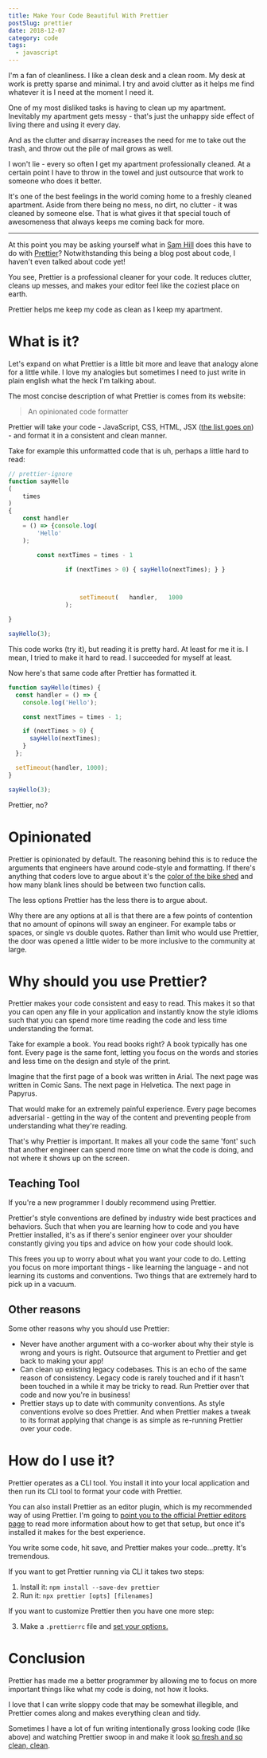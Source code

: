 ```yaml
---
title: Make Your Code Beautiful With Prettier
postSlug: prettier
date: 2018-12-07
category: code
tags:
  - javascript
---
```


I'm a fan of cleanliness. I like a clean desk and a clean room. My desk at work is pretty sparse and minimal. I try and avoid clutter as it helps me find whatever it is I need at the moment I need it.

One of my most disliked tasks is having to clean up my apartment. Inevitably my apartment gets messy - that's just the unhappy side effect of living there and using it every day.

And as the clutter and disarray increases the need for me to take out the trash, and throw out the pile of mail grows as well.

I won't lie - every so often I get my apartment professionally cleaned. At a certain point I have to throw in the towel and just outsource that work to someone who does it better.

It's one of the best feelings in the world coming home to a freshly cleaned apartment. Aside from there being no mess, no dirt, no clutter - it was cleaned by someone else. That is what gives it that special touch of awesomeness that always keeps me coming back for more.

---

At this point you may be asking yourself what in [Sam Hill](<https://en.wikipedia.org/wiki/Sam_Hill_(euphemism)>) does this have to do with [Prettier](https://prettier.io/)? Notwithstanding this being a blog post about code, I haven't even talked about code yet!

You see, Prettier is a professional cleaner for your code. It reduces clutter, cleans up messes, and makes your editor feel like the coziest place on earth.

Prettier helps me keep my code as clean as I keep my apartment.

# What is it?

Let's expand on what Prettier is a little bit more and leave that analogy alone for a little while. I love my analogies but sometimes I need to just write in plain english what the heck I'm talking about.

The most concise description of what Prettier is comes from its website:

> An opinionated code formatter

Prettier will take your code - JavaScript, CSS, HTML, JSX ([the list goes on](https://prettier.io/docs/en/index.html)) - and format it in a consistent and clean manner.

Take for example this unformatted code that is uh, perhaps a little hard to read:

```js
// prettier-ignore
function sayHello
(
    times
)
{
    const handler
    = () => {console.log(
        'Hello'
    );

        const nextTimes = times - 1

                if (nextTimes > 0) { sayHello(nextTimes); } }



                    setTimeout(   handler,   1000
                );

}

sayHello(3);
```

This code works (try it), but reading it is pretty hard. At least for me it is. I mean, I tried to make it hard to read. I succeeded for myself at least.

Now here's that same code after Prettier has formatted it.

```js
function sayHello(times) {
  const handler = () => {
    console.log('Hello');

    const nextTimes = times - 1;

    if (nextTimes > 0) {
      sayHello(nextTimes);
    }
  };

  setTimeout(handler, 1000);
}

sayHello(3);
```

Prettier, no?

# Opinionated

Prettier is opinionated by default. The reasoning behind this is to reduce the arguments that engineers have around code-style and formatting. If there's anything that coders love to argue about it's the [color of the bike shed](https://en.wikipedia.org/wiki/Law_of_triviality) and how many blank lines should be between two function calls.

The less options Prettier has the less there is to argue about.

Why there are any options at all is that there are a few points of contention that no amount of opinons will sway an engineer. For example tabs or spaces, or single vs double quotes. Rather than limit who would use Prettier, the door was opened a little wider to be more inclusive to the community at large.

# Why should you use Prettier?

Prettier makes your code consistent and easy to read. This makes it so that you can open any file in your application and instantly know the style idioms such that you can spend more time reading the code and less time understanding the format.

Take for example a book. You read books right? A book typically has one font. Every page is the same font, letting you focus on the words and stories and less time on the design and style of the print.

Imagine that the first page of a book was written in Arial. The next page was written in Comic Sans. The next page in Helvetica. The next page in Papyrus.

That would make for an extremely painful experience. Every page becomes adversarial - getting in the way of the content and preventing people from understanding what they're reading.

That's why Prettier is important. It makes all your code the same 'font' such that another engineer can spend more time on what the code is doing, and not where it shows up on the screen.

## Teaching Tool

If you're a new programmer I doubly recommend using Prettier.

Prettier's style conventions are defined by industry wide best practices and behaviors. Such that when you are learning how to code and you have Prettier installed, it's as if there's senior engineer over your shoulder constantly giving you tips and advice on how your code should look.

This frees you up to worry about what you want your code to do. Letting you focus on more important things - like learning the language - and not learning its customs and conventions. Two things that are extremely hard to pick up in a vacuum.

## Other reasons

Some other reasons why you should use Prettier:

- Never have another argument with a co-worker about why their style is wrong and yours is right. Outsource that argument to Prettier and get back to making your app!
- Can clean up existing legacy codebases. This is an echo of the same reason of consistency. Legacy code is rarely touched and if it hasn't been touched in a while it may be tricky to read. Run Prettier over that code and now you're in business!
- Prettier stays up to date with community conventions. As style conventions evolve so does Prettier. And when Prettier makes a tweak to its format applying that change is as simple as re-running Prettier over your code.

# How do I use it?

Prettier operates as a CLI tool. You install it into your local application and then run its CLI tool to format your code with Prettier.

You can also install Prettier as an editor plugin, which is my recommended way of using Prettier. I'm going to [point you to the official Prettier editors page](https://prettier.io/docs/en/editors.html) to read more information about how to get that setup, but once it's installed it makes for the best experience.

You write some code, hit save, and Prettier makes your code...pretty. It's tremendous.

If you want to get Prettier running via CLI it takes two steps:

1. Install it: `npm install --save-dev prettier`
2. Run it: `npx prettier [opts] [filenames]`

If you want to customize Prettier then you have one more step:

3. Make a `.prettierrc` file and [set your options.](https://prettier.io/docs/en/options.html)

# Conclusion

Prettier has made me a better programmer by allowing me to focus on more important things like what my code is doing, not how it looks.

I love that I can write sloppy code that may be somewhat illegible, and Prettier comes along and makes everything clean and tidy.

Sometimes I have a lot of fun writing intentionally gross looking code (like above) and watching Prettier swoop in and make it look [so fresh and so clean, clean](https://www.youtube.com/watch?v=-JfEJq56IwI).
